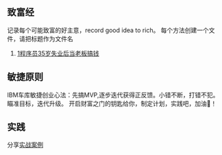 ## 致富经
记录每个可能致富的好主意，record good idea to rich。
每个方法创建一个文件，请把标题作为文件名

1. [1程序员35岁失业后当老板搞钱](./1程序员35岁失业后当老板搞钱.md)

## 敏捷原则

IBM车库敏捷创业心法：先搞MVP,逐步迭代获得正反馈。小错不断，打错不犯。瞄准目标，迭代升级。
开启财富之门的钥匙给你，制定计划，实践吧，加油💪！


## 实践
分享[实战案例](demos)